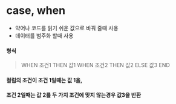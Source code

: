 # case, when
- 약어나 코드를 읽기 쉬운 값으로 바꿔 줄때 사용
- 데이터를 범주화 할때 사용

#### 형식
> WHEN 조건1 THEN 값1
WHEN 조건2 THEN 값2
ELSE 값3
END

#### 컬럼의 조건이 조건 1일때는 값 1을,
#### 조건 2일때는 값 2를 두 가지 조건에 맞지 않는경우 값3을 반환
